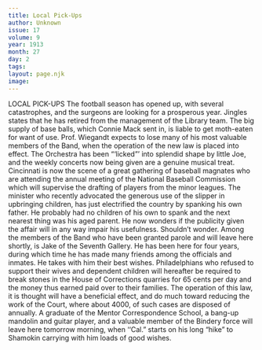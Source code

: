 ```yaml
---
title: Local Pick-Ups
author: Unknown
issue: 17
volume: 9
year: 1913
month: 27
day: 2
tags:
layout: page.njk
image:
---
```

LOCAL PICK-UPS    The football season has opened up, with several catastrophes, and the surgeons are looking for a prosperous year.    Jingles states that he has retired from the management of the Library team.    The big supply of base balls, which Connie Mack sent in, is liable to get moth-eaten for want of use.    Prof. Wiegandt expects to lose many of his most valuable members of the Band, when the operation of the new law is placed into effect.    The Orchestra has been “‘licked”’ into splendid shape by little Joe, and the weekly concerts now being given are a genuine musical treat.    Cincinnati is now the scene of a great gathering of baseball magnates who are attending the annual meeting of the National Baseball Commission which will supervise the drafting of players from the minor leagues.    The minister who recently advocated the generous use of the slipper in upbringing children, has just electrified the country by spanking his own father. He probably had no children of his own to spank and the next nearest thing was his aged parent. He now wonders if the publicity given the affair will in any way impair his usefulness. Shouldn’t wonder.    Among the members of the Band who have been granted parole and will leave here shortly, is Jake of the Seventh Gallery. He has been here for four years, during which time he has made many friends among the officials and inmates. He takes with him their best wishes.    Philadelphians who refused to support their wives and dependent children will hereafter be required to break stones in the House of Corrections quarries for 65 cents per day and the money thus earned paid over to their families. The operation of this law, it is thought will have a beneficial effect, and do much toward reducing the work of the Court, where about 4000, of such cases are disposed of annually.    A graduate of the Mentor Correspondence School, a bang-up mandolin and guitar player, and a valuable member of the Bindery force will leave here tomorrow morning, when ‘‘Cal.” starts on his long “hike” to Shamokin carrying with him loads of good wishes. 
